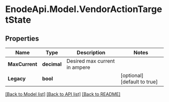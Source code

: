 # EnodeApi.Model.VendorActionTargetState

## Properties

Name | Type | Description | Notes
------------ | ------------- | ------------- | -------------
**MaxCurrent** | **decimal** | Desired max current in ampere | 
**Legacy** | **bool** |  | [optional] [default to true]

[[Back to Model list]](../README.md#documentation-for-models) [[Back to API list]](../README.md#documentation-for-api-endpoints) [[Back to README]](../README.md)

